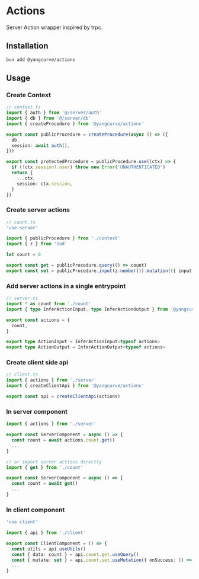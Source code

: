# Actions

Server Action wrapper inspired by trpc.

## Installation

```sh
bun add @yangcurve/actions
```

## Usage

### Create Context
```ts
// context.ts
import { auth } from '@/server/auth'
import { db } from '@/server/db'
import { createProcedure } from '@yangcurve/actions'

export const publicProcedure = createProcedure(async () => ({
  db,
  session: await auth(),
}))

export const protectedProcedure = publicProcedure.use((ctx) => {
  if (!ctx.session?.user) throw new Error('UNAUTHENTICATED')
  return {
    ...ctx,
    session: ctx.session,
  }
})
```

### Create server actions

```ts
// count.ts
'use server'

import { publicProcedure } from './context'
import { z } from 'zod'

let count = 0

export const get = publicProcedure.query(() => count)
export const set = publicProcedure.input(z.number()).mutation(({ input }) => (state = input))
```

### Add server actions in a single entrypoint

```ts
// server.ts
import * as count from './count'
import { type InferActionInput, type InferActionOutput } from '@yangcurve/actions'

export const actions = {
  count,
}

export type ActionInput = InferActionInput<typeof actions>
export type ActionOutput = InferActionOutput<typeof actions>
```

### Create client side api

```ts
// client.ts
import { actions } from './server'
import { createClientApi } from '@yangcurve/actions'

export const api = createClientApi(actions)
```

### In server component

```ts
import { actions } from './server'

export const ServerComponent = async () => {
  const count = await actions.count.get()
  ...
}

// or import server actions directly
import { get } from './count'

export const ServerComponent = async () => {
  const count = await get()
  ...
}
```

### In client component

```ts
'use client'

import { api } from './client'

export const ClientComponent = () => {
  const utils = api.useUtils()
  const { data: count } = api.count.get.useQuery()
  const { mutate: set } = api.count.set.useMutation({ onSuccess: () => utils.count.invalidate() })
  ...
}
```
